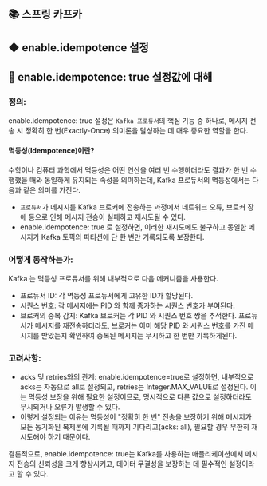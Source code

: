 ## 📚 스프링 카프카
##  ◆ enable.idempotence 설정
## 📌 enable.idempotence: true 설정값에 대해
### 정의:
enable.idempotence: true 설정은 ```Kafka 프로듀서```의 핵심 기능 중 하나로,
메시지 전송 시 정확히 한 번(Exactly-Once) 의미론을 달성하는 데 매우 중요한 역할을 한다.

#### 멱등성(Idempotence)이란?
수학이나 컴퓨터 과학에서 멱등성은 어떤 연산을 여러 번 수행하더라도 결과가 한 번 수행했을 때와
동일하게 유지되는 속성을 의미하는데, Kafka 프로듀서의 멱등성에서는 다음과 같은 의미를 가진다.
- ```프로듀서```가 메시지를 Kafka 브로커에 전송하는 과정에서 네트워크 오류, 브로커 장애 등으로 인해 메시지 전송이 실패하고 재시도될 수 있다.
- enable.idempotence: true 로 설정하면, 이러한 재시도에도 불구하고 동일한 메시지가 Kafka 토픽의 파티션에 단 한 번만 기록되도록 보장한다.

### 어떻게 동작하는가:
Kafka 는 멱등성 프로듀서를 위해 내부적으로 다음 메커니즘을 사용한다.
- 프로듀서 ID: 각 멱등성 프로듀서에게 고유한 ID가 할당된다.
- 시퀀스 번호: 각 메시지에는 PID 와 함께 증가하는 시퀀스 번호가 부여된다.
- 브로커의 중복 감지: Kafka 브로커는 각 PID 와 시퀀스 번호 쌍을 추적한다. 프로듀서가 메시지를 재전송하더라도,
브로커는 이미 해당 PID 와 시퀀스 번호를 가진 메시지를 받았는지 확인하여 중복된 메시지는 무시하고 한 번만 기록하게된다.

### 고려사항:
- acks 및 retries와의 관계: enable.idempotence=true로 설정하면, 내부적으로 acks는 자동으로 all로 설정되고, retries는 
Integer.MAX_VALUE로 설정된다. 이는 멱등성 보장을 위해 필요한 설정이므로, 명시적으로 다른 값으로 설정하더라도 무시되거나 오류가 발생할 수 있다.
- 이렇게 설정되는 이유는 멱등성이 "정확히 한 번" 전송을 보장하기 위해 메시지가 모든 동기화된 복제본에 기록될 때까지 기다리고(acks: all),
필요할 경우 무한히 재시도해야 하기 때문이다.

결론적으로, enable.idempotence: true는 Kafka를 사용하는 애플리케이션에서 메시지 전송의 신뢰성을 크게 향상시키고,
데이터 무결성을 보장하는 데 필수적인 설정이라고 할 수 있다.






